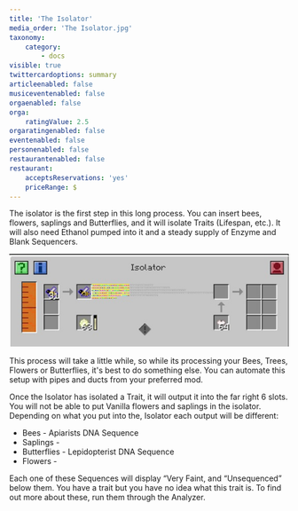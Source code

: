 ```yaml
---
title: 'The Isolator'
media_order: 'The Isolator.jpg'
taxonomy:
    category:
        - docs
visible: true
twittercardoptions: summary
articleenabled: false
musiceventenabled: false
orgaenabled: false
orga:
    ratingValue: 2.5
orgaratingenabled: false
eventenabled: false
personenabled: false
restaurantenabled: false
restaurant:
    acceptsReservations: 'yes'
    priceRange: $
---
```


The isolator is the first step in this long process. You can insert bees, flowers, saplings and Butterflies, and it will isolate Traits (Lifespan, etc.). It will also need Ethanol pumped into it and a steady supply of Enzyme and Blank Sequencers. 

![](The%20Isolator.jpg)

This process will take a little while, so while its processing your Bees, Trees, Flowers or Butterflies, it's best to do something else. You can automate this setup with pipes and ducts  from your preferred mod.

Once the Isolator has isolated a Trait, it will output it into the far right 6 slots. You will not be able to put Vanilla flowers and saplings in the isolator. Depending on what you put into the, Isolator each output will be different:

* Bees - Apiarists DNA Sequence
* Saplings - 
* Butterflies - Lepidopterist DNA Sequence
* Flowers -

Each one of these Sequences will display “Very Faint, <Unknown> and “Unsequenced” below them. You have a trait but you have no idea what this trait is. To find out more about these, run them through the Analyzer.
